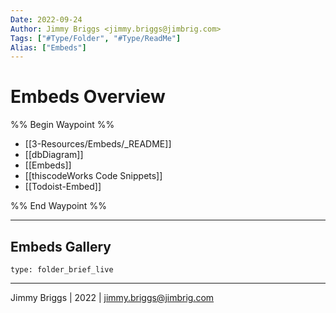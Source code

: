 ```yaml
---
Date: 2022-09-24
Author: Jimmy Briggs <jimmy.briggs@jimbrig.com>
Tags: ["#Type/Folder", "#Type/ReadMe"]
Alias: ["Embeds"]
---
```


# Embeds Overview

%% Begin Waypoint %%
- [[3-Resources/Embeds/_README]]
- [[dbDiagram]]
- [[Embeds]]
- [[thiscodeWorks Code Snippets]]
- [[Todoist-Embed]]

%% End Waypoint %%

***

## Embeds Gallery

 
```ccard
type: folder_brief_live
```
 

***

Jimmy Briggs | 2022 | <jimmy.briggs@jimbrig.com>



